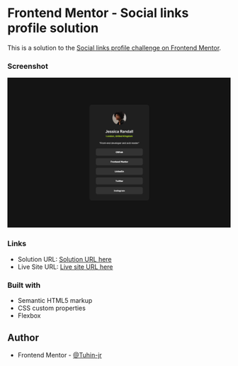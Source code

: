 # Frontend Mentor - Social links profile solution

This is a solution to the [Social links profile challenge on Frontend Mentor](https://www.frontendmentor.io/challenges/social-links-profile-UG32l9m6dQ).

### Screenshot

![](./Screenshot.png)

### Links

- Solution URL: [Solution URL here](https://www.frontendmentor.io/solutions/social-links-profile-9pkY9dJj24)
- Live Site URL: [Live site URL here](https://tuhin-jr.github.io/Frontend-Mentor---Social-links-profile-solution/)

### Built with

- Semantic HTML5 markup
- CSS custom properties
- Flexbox

## Author

- Frontend Mentor - [@Tuhin-jr](https://www.frontendmentor.io/profile/Tuhin-jr)
